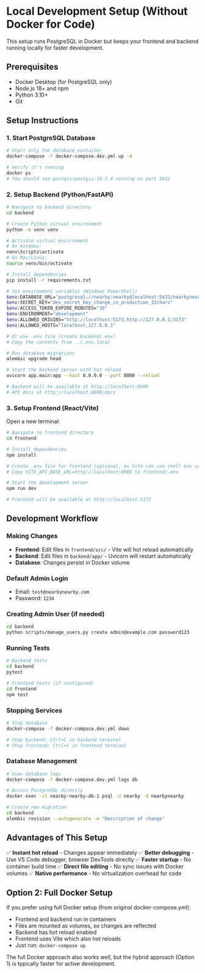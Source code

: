 # Local Development Setup (Without Docker for Code)

This setup runs PostgreSQL in Docker but keeps your frontend and backend running locally for faster development.

## Prerequisites
- Docker Desktop (for PostgreSQL only)
- Node.js 18+ and npm
- Python 3.10+
- Git

## Setup Instructions

### 1. Start PostgreSQL Database
```bash
# Start only the database container
docker-compose -f docker-compose.dev.yml up -d

# Verify it's running
docker ps
# You should see postgis/postgis:15-3.4 running on port 5432
```

### 2. Setup Backend (Python/FastAPI)
```bash
# Navigate to backend directory
cd backend

# Create Python virtual environment
python -m venv venv

# Activate virtual environment
# On Windows:
venv\Scripts\activate
# On Mac/Linux:
source venv/bin/activate

# Install dependencies
pip install -r requirements.txt

# Set environment variables (Windows PowerShell)
$env:DATABASE_URL="postgresql://nearby:nearby@localhost:5432/nearbynearby"
$env:SECRET_KEY="dev_secret_key_change_in_production_32chars"
$env:ACCESS_TOKEN_EXPIRE_MINUTES="30"
$env:ENVIRONMENT="development"
$env:ALLOWED_ORIGINS="http://localhost:5173,http://127.0.0.1:5173"
$env:ALLOWED_HOSTS="localhost,127.0.0.1"

# Or use .env file (create backend/.env)
# Copy the contents from ../.env.local

# Run database migrations
alembic upgrade head

# Start the backend server with hot reload
uvicorn app.main:app --host 0.0.0.0 --port 8000 --reload

# Backend will be available at http://localhost:8000
# API docs at http://localhost:8000/docs
```

### 3. Setup Frontend (React/Vite)
Open a new terminal:
```bash
# Navigate to frontend directory
cd frontend

# Install dependencies
npm install

# Create .env file for frontend (optional, as Vite can use shell env vars)
# Copy VITE_API_BASE_URL=http://localhost:8000 to frontend/.env

# Start the development server
npm run dev

# Frontend will be available at http://localhost:5173
```

## Development Workflow

### Making Changes
- **Frontend**: Edit files in `frontend/src/` - Vite will hot reload automatically
- **Backend**: Edit files in `backend/app/` - Uvicorn will restart automatically
- **Database**: Changes persist in Docker volume

### Default Admin Login
- Email: `test@nearbynearby.com`
- Password: `1234`

### Creating Admin User (if needed)
```bash
cd backend
python scripts/manage_users.py create admin@example.com password123
```

### Running Tests
```bash
# Backend tests
cd backend
pytest

# Frontend tests (if configured)
cd frontend
npm test
```

### Stopping Services
```bash
# Stop database
docker-compose -f docker-compose.dev.yml down

# Stop backend: Ctrl+C in backend terminal
# Stop frontend: Ctrl+C in frontend terminal
```

### Database Management
```bash
# View database logs
docker-compose -f docker-compose.dev.yml logs db

# Access PostgreSQL directly
docker exec -it nearby-nearby-db-1 psql -U nearby -d nearbynearby

# Create new migration
cd backend
alembic revision --autogenerate -m "Description of change"
```

## Advantages of This Setup
✅ **Instant hot reload** - Changes appear immediately
✅ **Better debugging** - Use VS Code debugger, browser DevTools directly
✅ **Faster startup** - No container build time
✅ **Direct file editing** - No sync issues with Docker volumes
✅ **Native performance** - No virtualization overhead for code

## Option 2: Full Docker Setup
If you prefer using full Docker setup (from original docker-compose.yml):
- Frontend and backend run in containers
- Files are mounted as volumes, so changes are reflected
- Backend has hot reload enabled
- Frontend uses Vite which also hot reloads
- Just run: `docker-compose up`

The full Docker approach also works well, but the hybrid approach (Option 1) is typically faster for active development.
